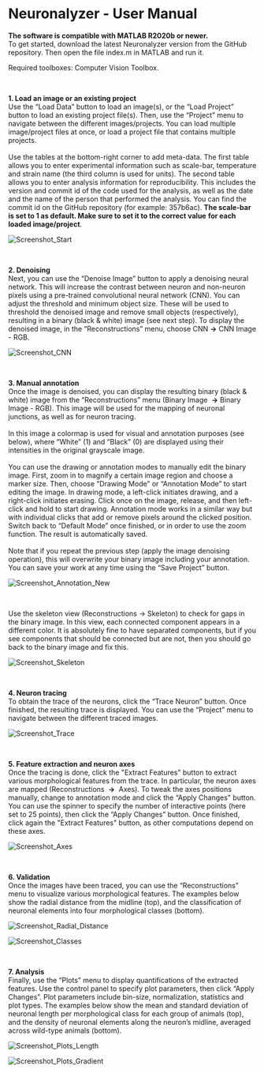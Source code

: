 # Neuronalyzer - User Manual

**The software is compatible with MATLAB R2020b or newer.** <br/>
To get started, download the latest Neuronalyzer version from the GitHub repository.
Then open the file index.m in MATLAB and run it.

Required toolboxes: Computer Vision Toolbox.

<br/>

**1. Load an image or an existing project** <br/>
    Use the “Load Data” button to load an image(s), or the “Load Project” button to load an existing
    project file(s). Then, use the “Project” menu to navigate between the different images/projects. You
    can load multiple image/project files at once, or load a project file that contains multiple projects.  <br/><br/>
    Use the tables at the bottom-right corner to add meta-data. The first table allows you to enter
    experimental information such as scale-bar, temperature and strain name (the third column is used
    for units). The second table allows you to enter analysis information for reproducibility. This includes
    the version and commit id of the code used for the analysis, as well as the date and the name of the
    person that performed the analysis. You can find the commit id on the GitHub repository (for
    example: 357b6ac). **The scale-bar is set to 1 as default. Make sure to set it to the correct value**
    **for each loaded image/project**.

![Screenshot_Start](https://user-images.githubusercontent.com/35100851/104649777-1ebd8580-56ad-11eb-8fc5-c170581d9762.png)

<br/>

**2. Denoising** <br/>
    Next, you can use the “Denoise Image” button to apply a denoising neural network. This will
    increase the contrast between neuron and non-neuron pixels using a pre-trained convolutional
    neural network (CNN). You can adjust the threshold and minimum object size. These will be used to
    threshold the denoised image and remove small objects (respectively), resulting in a binary (black &
    white) image (see next step). To display the denoised image, in the “Reconstructions” menu, choose
    CNN **→** CNN Image - RGB.

![Screenshot_CNN](https://user-images.githubusercontent.com/35100851/104649844-37c63680-56ad-11eb-83c5-42941671722f.png)

<br/>

**3. Manual annotation** <br/>
    Once the image is denoised, you can display the resulting binary (black & white) image from the
    “Reconstructions” menu (Binary Image ​ **→** ​ Binary Image - RGB). This image will be used for the
    mapping of neuronal junctions, as well as for neuron tracing. <br/><br/>
    In this image a colormap is used for visual and annotation purposes (see below), where “White” (1)
    and “Black” (0) are displayed using their intensities in the original grayscale image. <br/><br/>
    You can use the drawing or annotation modes to manually edit the binary image. First, zoom in to
    magnify a certain image region and choose a marker size. Then, choose “Drawing Mode” or
    “Annotation Mode” to start editing the image. In drawing mode, a left-click initiates drawing, and a
    right-click initiates erasing. Click once on the image, release, and then left-click and hold to start
    drawing. Annotation mode works in a similar way but with individual clicks that add or remove pixels
    around the clicked position. Switch back to “Default Mode” once finished, or in order to use the
    zoom function. The result is automatically saved. <br/><br/>
    Note that if you repeat the previous step (apply the image denoising operation), this will overwrite
    your binary image including your annotation. You can save your work at any time using the “Save
    Project” button.
    
![Screenshot_Annotation_New](https://user-images.githubusercontent.com/35100851/104650023-81af1c80-56ad-11eb-8300-0ab8e5e350eb.png)

<br/>

Use the skeleton view (Reconstructions → Skeleton) to check for gaps in the binary image. In this view, each connected component appears in a different color.
It is absolutely fine to have separated components, but if you see components that should be connected but are not, then you should go back to the binary image and fix this.

![Screenshot_Skeleton](https://user-images.githubusercontent.com/35100851/106172064-4111d180-618a-11eb-9a2c-1d773b5944af.png)

<br/>

**4. Neuron tracing** <br/>
    To obtain the trace of the neurons, click the “Trace Neuron” button. Once finished, the resulting
    trace is displayed. You can use the “Project” menu to navigate between the different traced images.
   
![Screenshot_Trace](https://user-images.githubusercontent.com/35100851/104650091-9a1f3700-56ad-11eb-89d6-63c7855b7e74.png)

<br/>

**5. Feature extraction and neuron axes** <br/>
    Once the tracing is done, click the "Extract Features" button to extract various morphological features from the trace.
	In particular, the neuron axes are mapped (Reconstructions ​ **→** ​ Axes). To tweak the axes positions manually, change to annotation mode and click the “Apply Changes" button.
	You can use the spinner to specify the number of interactive points (here set to 25 points), then click the “Apply Changes” button.
	Once finished, click again the "Extract Features" button, as other computations depend on these axes.

![Screenshot_Axes](https://user-images.githubusercontent.com/35100851/104650208-c044d700-56ad-11eb-9e6a-b57ea7d164ad.png)

<br/>

**6. Validation** <br/>
    Once the images have been traced, you can use the “Reconstructions” menu to visualize various
    morphological features. The examples below show the radial distance from the midline (top), and
    the classification of neuronal elements into four morphological classes (bottom).

![Screenshot_Radial_Distance](https://user-images.githubusercontent.com/35100851/104650258-d6529780-56ad-11eb-8cef-43d7ae1427b7.png)

![Screenshot_Classes](https://user-images.githubusercontent.com/35100851/104650304-e5394a00-56ad-11eb-826c-ff5b9126d9e6.png)

<br/>

**7. Analysis** <br/>
    Finally, use the “Plots” menu to display quantifications of the extracted features. Use the control
    panel to specify plot parameters, then click “Apply Changes”. Plot parameters include bin-size,
    normalization, statistics and plot types. The examples below show the mean and standard deviation
    of neuronal length per morphological class for each group of animals (top), and the density of
    neuronal elements along the neuron’s midline, averaged across wild-type animals (bottom).
    
![Screenshot_Plots_Length](https://user-images.githubusercontent.com/35100851/104650330-ef5b4880-56ad-11eb-95be-c8e3d80ceb4e.png)

![Screenshot_Plots_Gradient](https://user-images.githubusercontent.com/35100851/104650362-fda96480-56ad-11eb-9ce9-b90b36cc5b0c.png)
